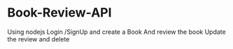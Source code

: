 # Book-Review-API
Using nodejs Login /SignUp and create a Book And review the book Update the review and delete
